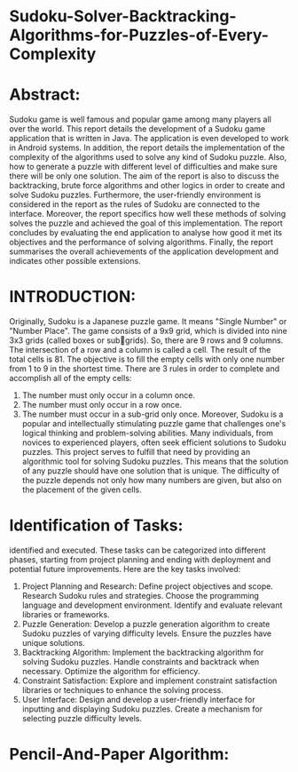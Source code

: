 # Sudoku-Solver-Backtracking-Algorithms-for-Puzzles-of-Every-Complexity
# Abstract:
Sudoku game is well famous and popular game among many players all over the world. This
report details the development of a Sudoku game application that is written in Java. The
application is even developed to work in Android systems.
In addition, the report details the implementation of the complexity of the algorithms used to
solve any kind of Sudoku puzzle. Also, how to generate a puzzle with different level of
difficulties and make sure there will be only one solution.
The aim of the report is also to discuss the backtracking, brute force algorithms and other logics
in order to create and solve Sudoku puzzles. Furthermore, the user-friendly environment is
considered in the report as the rules of Sudoku are connected to the interface.
Moreover, the report specifics how well these methods of solving solves the puzzle and
achieved the goal of this implementation. The report concludes by evaluating the end
application to analyse how good it met its objectives and the performance of solving
algorithms. Finally, the report summarises the overall achievements of the application
development and indicates other possible extensions.

# INTRODUCTION:
Originally, Sudoku is a Japanese puzzle game. It means "Single Number" or "Number Place".
The game consists of a 9x9 grid, which is divided into nine 3x3 grids (called boxes or subgrids). So, there are 9 rows and 9 columns. The intersection of a row and a column is called a
cell. The result of the total cells is 81. The objective is to fill the empty cells with only one
number from 1 to 9 in the shortest time. There are 3 rules in order to complete and accomplish
all of the empty cells:
1) The number must only occur in a column once.
2) The number must only occur in a row once.
3) The number must occur in a sub-grid only once.
Moreover, Sudoku is a popular and intellectually stimulating puzzle game that challenges one's
logical thinking and problem-solving abilities. Many individuals, from novices to experienced
players, often seek efficient solutions to Sudoku puzzles. This project serves to fulfill that need
by providing an algorithmic tool for solving Sudoku puzzles. This means that the solution of
any puzzle should have one solution that is unique. The difficulty of the puzzle depends not
only how many numbers are given, but also on the placement of the given cells.

# Identification of Tasks:
identified and executed. These tasks can be categorized into different phases, starting
from project planning and ending with deployment and potential future improvements.
Here are the key tasks involved:
1. Project Planning and Research:
Define project objectives and scope.
Research Sudoku rules and strategies.
Choose the programming language and development environment.
Identify and evaluate relevant libraries or frameworks.
2. Puzzle Generation:
Develop a puzzle generation algorithm to create Sudoku puzzles of varying difficulty
levels.
Ensure the puzzles have unique solutions.
3. Backtracking Algorithm:
Implement the backtracking algorithm for solving Sudoku puzzles.
Handle constraints and backtrack when necessary.
Optimize the algorithm for efficiency.
4. Constraint Satisfaction:
Explore and implement constraint satisfaction libraries or techniques to enhance the
solving process.
5. User Interface:
Design and develop a user-friendly interface for inputting and displaying Sudoku
puzzles.
Create a mechanism for selecting puzzle difficulty levels.

# Pencil-And-Paper Algorithm: 
